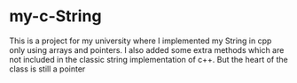 # my-c-String
This is a project for my university where I implemented my String in cpp only using arrays and pointers.
I also added some extra methods which are not included in the classic string implementation of c++.
But the heart of the class is still a pointer
